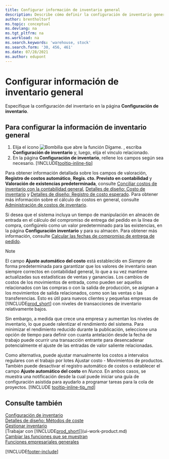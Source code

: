 ```yaml
---
title: Configurar información de inventario general
description: Describe cómo definir la configuración de inventario general para que pueda administrar el almacén y las existencias.
author: brentholtorf
ms.topic: conceptual
ms.devlang: na
ms.tgt_pltfrm: na
ms.workload: na
ms.search.keywords: 'warehouse, stock'
ms.search.form: '30, 456, 461'
ms.date: 07/28/2021
ms.author: edupont
---
```

# Configurar información de inventario general

Especifique la configuración del inventario en la página **Configuración de inventario**.

## Para configurar la información de inventario general

1. Elija el icono ![Bombilla que abre la función Dígame.](media/ui-search/search_small.png "Dígame qué desea hacer") , escriba **Configuración de inventario** y, luego, elija el vínculo relacionado.
2. En la página **Configuración de inventario**, rellene los campos según sea necesario. [!INCLUDE[tooltip-inline-tip](includes/tooltip-inline-tip_md.md)]

Para obtener información detallada sobre los campos de valoración, **Registro de costos automático**, **Regis. cto. Previsto en contabilidad** y **Valoración de existencias predeterminada**, consulte [Conciliar costos de inventario con la contabilidad general](finance-how-to-post-inventory-costs-to-the-general-ledger.md), [Detalles de diseño: Costo de inventario](design-details-inventory-costing.md) y [Detalles de diseño: Registro de costo esperado](design-details-expected-cost-posting.md). Para obtener más información sobre el cálculo de costos en general, consulte [Administración de costos de inventario](finance-manage-inventory-costs.md).  

Si desea que el sistema incluya un tiempo de manipulación en almacén de entrada en el cálculo del compromiso de entrega del pedido en la línea de compra, configúrelo como un valor predeterminado para las existencias, en la página **Configuración inventario** y para su almacén. Para obtener más información, consulte [Calcular las fechas de compromiso de entrega de pedido](sales-how-to-calculate-order-promising-dates.md).  

> [!NOTE]
> El campo **Ajuste automático del costo** está establecido en *Siempre* de forma predeterminada para garantizar que los valores de inventario sean siempre correctos en contabilidad general, lo que a su vez mantiene actualizadas sus estadísticas de ventas y ganancias. Los cambios de costos de los movimientos de entrada, como pueden ser aquellos relacionados con las compras o con la salida de producción, se asignan a los movimientos de salida relacionados, como son las ventas o las transferencias. Esto es útil para nuevos clientes y pequeñas empresas de [!INCLUDE[prod_short](includes/prod_short.md)] con niveles de transacciones de inventario relativamente bajos.
>
> Sin embargo, a medida que crece una empresa y aumentan los niveles de inventario, lo que puede ralentizar el rendimiento del sistema. Para minimizar el rendimiento reducido durante la publicación, seleccione una opción de tiempo para definir con cuanta antelación desde la fecha de trabajo puede ocurrir una transacción entrante para desencadenar potencialmente el ajuste de las entradas de valor saliente relacionadas.
>
> Como alternativa, puede ajustar manualmente los costos a intervalos regulares con el trabajo por lotes Ajustar costo - Movimientos de productos. También puede desactivar el registro automático de costos o establecer el campo **Ajuste automático del costo** en *Nunca*. En ambos casos, se muestra una notificación desde la cual puede iniciar una guía de configuración asistida para ayudarlo a programar tareas para la cola de proyectos. [!INCLUDE [tooltip-inline-tip_md](includes/tooltip-inline-tip_md.md)]

## Consulte también

[Configuración de inventario](inventory-setup-inventory.md)  
[Detalles de diseño: Métodos de coste](design-details-costing-methods.md)  
[Gestionar inventario](inventory-manage-inventory.md)  
[Trabajar con [!INCLUDE[prod_short](includes/prod_short.md)]](ui-work-product.md)  
[Cambiar las funciones que se muestran](ui-experiences.md)  
[Funciones empresariales generales](ui-across-business-areas.md)  


[!INCLUDE[footer-include](includes/footer-banner.md)]